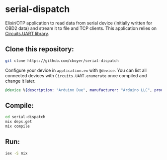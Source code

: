 # serial-dispatch

Elixir/OTP application to read data from serial device (initially written for OBD2 data) and stream it to file and TCP clients. This application relies on [Circuits.UART library](https://hexdocs.pm/circuits_uart/readme.html).


## Clone this repository:
```Bash
git clone https://github.com/cboyer/serial-dispatch
```

Configure your device in `application.ex` with `@device`.
You can list all connected devices with `Circuits.UART.enumerate` once compiled and change it later.

```Elixir
@device %{description: "Arduino Due", manufacturer: "Arduino LLC", product_id: 62, vendor_id: 9025}
```

## Compile:
```Bash
cd serial-dispatch
mix deps.get
mix compile
```

## Run:
```Bash
iex -S mix
```
